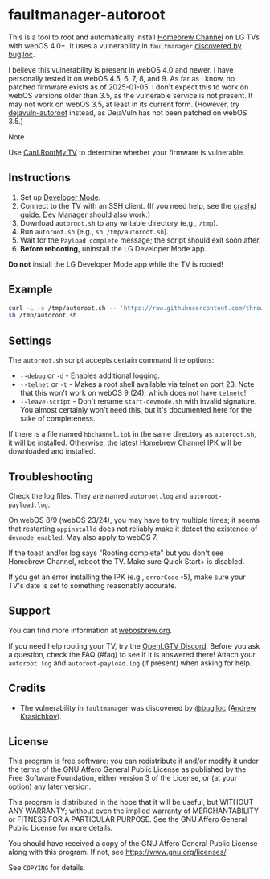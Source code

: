 # faultmanager-autoroot

This is a tool to root and automatically install
[Homebrew Channel](https://github.com/webosbrew/webos-homebrew-channel) on
LG TVs with webOS 4.0+. It uses a vulnerability in `faultmanager`
[discovered by buglloc](https://ut.buglloc.com/webos-jailbreak/).

I believe this vulnerability is present in webOS 4.0 and newer.  I have
personally tested it on webOS 4.5, 6, 7, 8, and 9.
As far as I know, no patched firmware exists as of 2025-01-05.
I don't expect this to work on webOS versions older than 3.5, as the vulnerable
service is not present. It may not work on webOS 3.5, at least in its current
form. (However, try
[dejavuln-autoroot](https://github.com/throwaway96/dejavuln-autoroot) instead,
as DejaVuln has not been patched on webOS 3.5.)

> [!NOTE]
> Use [CanI.RootMy.TV](https://cani.rootmy.tv/) to determine whether your
> firmware is vulnerable.

## Instructions

1. Set up
   [Developer Mode](https://webostv.developer.lge.com/develop/getting-started/developer-mode-app).
2. Connect to the TV with an SSH client. (If you need help, see the
   [crashd guide](https://gist.github.com/throwaway96/e811b0f7cc2a705a5a476a8dfa45e09f#alternative-clients).
   [Dev Manager](https://github.com/webosbrew/dev-manager-desktop) should
   also work.)
3. Download `autoroot.sh` to any writable directory (e.g., `/tmp`).
4. Run `autoroot.sh` (e.g., `sh /tmp/autoroot.sh`).
5. Wait for the `Payload complete` message; the script should exit soon after.
6. **Before rebooting**, uninstall the LG Developer Mode app.

**Do not** install the LG Developer Mode app while the TV is rooted!

## Example

```sh
curl -L -o /tmp/autoroot.sh -- 'https://raw.githubusercontent.com/throwaway96/faultmanager-autoroot/refs/heads/main/autoroot.sh' &&
sh /tmp/autoroot.sh
```

## Settings

The `autoroot.sh` script accepts certain command line options:

* `--debug` or `-d` - Enables additional logging.
* `--telnet` or `-t` - Makes a root shell available via telnet on port 23.
  Note that this won't work on webOS 9 (24), which does not have `telnetd`!
* `--leave-script` - Don't rename `start-devmode.sh` with invalid signature.
  You almost certainly won't need this, but it's documented here for the sake
  of completeness.

If there is a file named `hbchannel.ipk` in the same directory as
`autoroot.sh`, it will be installed. Otherwise, the latest Homebrew Channel
IPK will be downloaded and installed.

## Troubleshooting

Check the log files. They are named `autoroot.log` and `autoroot-payload.log`.

On webOS 8/9 (webOS 23/24), you may have to try multiple times; it seems that
restarting `appinstalld` does not reliably make it detect the existence of
`devmode_enabled`. May also apply to webOS 7.

If the toast and/or log says "Rooting complete" but you don't see Homebrew
Channel, reboot the TV. Make sure Quick Start+ is disabled.

If you get an error installing the IPK (e.g., `errorCode` -5), make sure your
TV's date is set to something reasonably accurate.

## Support

You can find more information at [webosbrew.org](https://www.webosbrew.org/).

If you need help rooting your TV, try the
[OpenLGTV Discord](https://discord.gg/hXMHAgJC5R). Before you ask a question,
check the FAQ (#faq) to see if it is answered there! Attach your `autoroot.log`
and `autoroot-payload.log` (if present) when asking for help.

## Credits

* The vulnerability in `faultmanager` was discovered by
[@buglloc](https://github.com/buglloc)
([Andrew Krasichkov](https://buglloc.com/)).

## License

This program is free software: you can redistribute it and/or modify it under
the terms of the GNU Affero General Public License as published by the Free
Software Foundation, either version 3 of the License, or (at your option) any
later version.

This program is distributed in the hope that it will be useful, but WITHOUT ANY
WARRANTY; without even the implied warranty of MERCHANTABILITY or FITNESS FOR A
PARTICULAR PURPOSE. See the GNU Affero General Public License for more details.

You should have received a copy of the GNU Affero General Public License along
with this program. If not, see <https://www.gnu.org/licenses/>.

See `COPYING` for details.

